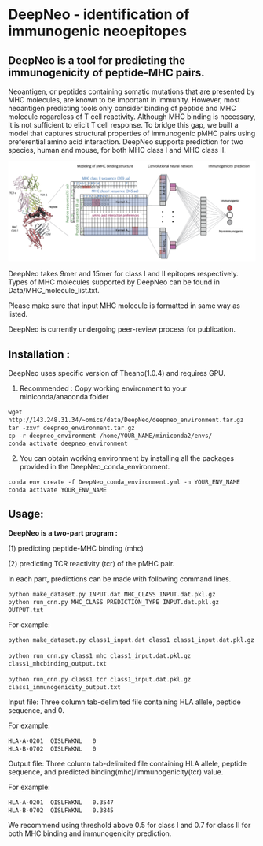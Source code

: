 # DeepNeo - identification of immunogenic neoepitopes


## DeepNeo is a tool for predicting the immunogenicity of peptide-MHC pairs.

Neoantigen, or peptides containing somatic mutations that are presented by MHC molecules, are known to be important in immunity. However, most neoantigen predicting tools only consider binding of peptide and MHC molecule regardless of T cell reactivity. Although MHC binding is necessary, it is not sufficient to elicit T cell response. To bridge this gap, we built a model that captures structural properties of immunogenic pMHC pairs using preferential amino acid interaction. DeepNeo supports prediction for two species, human and mouse, for both MHC class I and MHC class II.

![Alt text](model/DeepNeo-tcr_Model_construction.png?raw=true "DeepNeo Model")

DeepNeo takes 9mer and 15mer for class I and II epitopes respectively. Types of MHC molecules supported by DeepNeo can be found in Data/MHC_molecule_list.txt. 

Please make sure that input MHC molecule is formatted in same way as listed.

DeepNeo is currently undergoing peer-review process for publication.

## Installation : 
DeepNeo uses specific version of Theano(1.0.4) and requires GPU.

1) Recommended : Copy working environment to your miniconda/anaconda folder
```
wget http://143.248.31.34/~omics/data/DeepNeo/deepneo_environment.tar.gz
tar -zxvf deepneo_environment.tar.gz
cp -r deepneo_environment /home/YOUR_NAME/miniconda2/envs/
conda activate deepneo_environment
```
2) You can obtain working environment by installing all the packages provided in the DeepNeo_conda_environment.
```
conda env create -f DeepNeo_conda_environment.yml -n YOUR_ENV_NAME
conda activate YOUR_ENV_NAME
```

## Usage:

**DeepNeo is a two-part program :**

(1) predicting peptide-MHC binding (mhc)

(2) predicting TCR reactivity (tcr) of the pMHC pair.

In each part, predictions can be made with following command lines.
```
python make_dataset.py INPUT.dat MHC_CLASS INPUT.dat.pkl.gz
python run_cnn.py MHC_CLASS PREDICTION_TYPE INPUT.dat.pkl.gz OUTPUT.txt
```
For example:
```
python make_dataset.py class1_input.dat class1 class1_input.dat.pkl.gz

python run_cnn.py class1 mhc class1_input.dat.pkl.gz class1_mhcbinding_output.txt 

python run_cnn.py class1 tcr class1_input.dat.pkl.gz class1_immunogenicity_output.txt 
```
Input file:
Three column tab-delimited file containing HLA allele, peptide sequence, and 0.

For example:
```
HLA-A-0201	QISLFWKNL	0
HLA-B-0702	QISLFWKNL	0
```

Output file:
Three column tab-delimited file containing HLA allele, peptide sequence, and predicted binding(mhc)/immunogenicity(tcr) value.

For example:
```
HLA-A-0201	QISLFWKNL	0.3547
HLA-B-0702	QISLFWKNL	0.3845
```

We recommend using threshold above 0.5 for class I and 0.7 for class II for both MHC binding and immunogenicity prediction.
